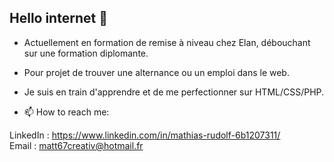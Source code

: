 ## Hello internet 🌱

- Actuellement en formation de remise à niveau chez Elan, débouchant sur une formation diplomante.
- Pour projet de trouver une alternance ou un emploi dans le web.
- Je suis en train d'apprendre et de me perfectionner sur HTML/CSS/PHP.


- 📫 How to reach me: 

LinkedIn : https://www.linkedin.com/in/mathias-rudolf-6b1207311/ <br>
Email : matt67creativ@hotmail.fr


